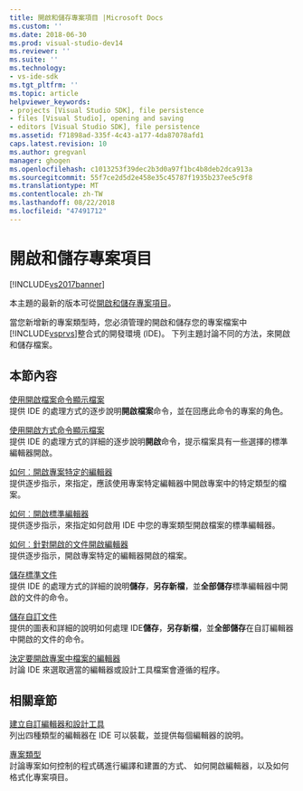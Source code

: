 ```yaml
---
title: 開啟和儲存專案項目 |Microsoft Docs
ms.custom: ''
ms.date: 2018-06-30
ms.prod: visual-studio-dev14
ms.reviewer: ''
ms.suite: ''
ms.technology:
- vs-ide-sdk
ms.tgt_pltfrm: ''
ms.topic: article
helpviewer_keywords:
- projects [Visual Studio SDK], file persistence
- files [Visual Studio], opening and saving
- editors [Visual Studio SDK], file persistence
ms.assetid: f71898ad-335f-4c43-a177-4da87078afd1
caps.latest.revision: 10
ms.author: gregvanl
manager: ghogen
ms.openlocfilehash: c1013253f39dec2b3d0a97f1bc4b8deb2dca913a
ms.sourcegitcommit: 55f7ce2d5d2e458e35c45787f1935b237ee5c9f8
ms.translationtype: MT
ms.contentlocale: zh-TW
ms.lasthandoff: 08/22/2018
ms.locfileid: "47491712"
---
```

# <a name="opening-and-saving-project-items"></a>開啟和儲存專案項目
[!INCLUDE[vs2017banner](../../includes/vs2017banner.md)]

本主題的最新的版本可從[開啟和儲存專案項目](https://docs.microsoft.com/visualstudio/extensibility/internals/opening-and-saving-project-items)。  
  
當您新增新的專案類型時，您必須管理的開啟和儲存您的專案檔案中[!INCLUDE[vsprvs](../../includes/vsprvs-md.md)]整合式的開發環境 (IDE)。 下列主題討論不同的方法，來開啟和儲存檔案。  
  
## <a name="in-this-section"></a>本節內容  
 [使用開啟檔案命令顯示檔案](../../extensibility/internals/displaying-files-by-using-the-open-file-command.md)  
 提供 IDE 的處理方式的逐步說明**開啟檔案**命令，並在回應此命令的專案的角色。  
  
 [使用開啟方式命令顯示檔案](../../extensibility/internals/displaying-files-by-using-the-open-with-command.md)  
 提供 IDE 的處理方式的詳細的逐步說明**開啟**命令，提示檔案具有一些選擇的標準編輯器開啟。  
  
 [如何︰開啟專案特定的編輯器](../../extensibility/how-to-open-project-specific-editors.md)  
 提供逐步指示，來指定，應該使用專案特定編輯器中開啟專案中的特定類型的檔案。  
  
 [如何︰開啟標準編輯器](../../extensibility/how-to-open-standard-editors.md)  
 提供逐步指示，來指定如何啟用 IDE 中您的專案類型開啟檔案的標準編輯器。  
  
 [如何︰針對開啟的文件開啟編輯器](../../extensibility/how-to-open-editors-for-open-documents.md)  
 提供逐步指示，開啟專案特定的編輯器開啟的檔案。  
  
 [儲存標準文件](../../extensibility/internals/saving-a-standard-document.md)  
 提供 IDE 的處理方式的詳細的說明**儲存**，**另存新檔**，並**全部儲存**標準編輯器中開啟的文件的命令。  
  
 [儲存自訂文件](../../extensibility/internals/saving-a-custom-document.md)  
 提供的圖表和詳細的說明如何處理 IDE**儲存**，**另存新檔**，並**全部儲存**在自訂編輯器中開啟的文件的命令。  
  
 [決定要開啟專案中檔案的編輯器](../../extensibility/internals/determining-which-editor-opens-a-file-in-a-project.md)  
 討論 IDE 來選取適當的編輯器或設計工具檔案會遵循的程序。  
  
## <a name="related-sections"></a>相關章節  
 [建立自訂編輯器和設計工具](../../extensibility/creating-custom-editors-and-designers.md)  
 列出四種類型的編輯器在 IDE 可以裝載，並提供每個編輯器的說明。  
  
 [專案類型](../../extensibility/internals/project-types.md)  
 討論專案如何控制的程式碼進行編譯和建置的方式、 如何開啟編輯器，以及如何格式化專案項目。

